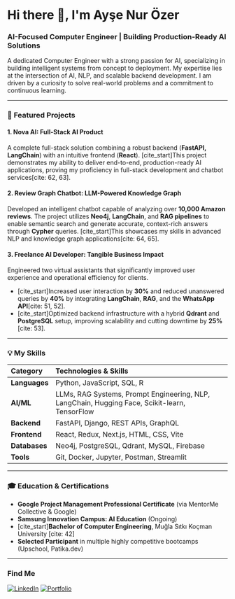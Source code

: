 # Hi there 👋, I'm Ayşe Nur Özer

### **AI-Focused Computer Engineer | Building Production-Ready AI Solutions**

A dedicated Computer Engineer with a strong passion for AI, specializing in building intelligent systems from concept to deployment. My expertise lies at the intersection of AI, NLP, and scalable backend development. I am driven by a curiosity to solve real-world problems and a commitment to continuous learning.

---

### 🚀 **Featured Projects**

#### **1. Nova AI: Full-Stack AI Product**
A complete full-stack solution combining a robust backend (**FastAPI, LangChain**) with an intuitive frontend (**React**). [cite_start]This project demonstrates my ability to deliver end-to-end, production-ready AI applications, proving my proficiency in full-stack development and chatbot services[cite: 62, 63].

#### **2. Review Graph Chatbot: LLM-Powered Knowledge Graph**
Developed an intelligent chatbot capable of analyzing over **10,000 Amazon reviews**. The project utilizes **Neo4j**, **LangChain**, and **RAG pipelines** to enable semantic search and generate accurate, context-rich answers through **Cypher** queries. [cite_start]This showcases my skills in advanced NLP and knowledge graph applications[cite: 64, 65].

#### **3. Freelance AI Developer: Tangible Business Impact**
Engineered two virtual assistants that significantly improved user experience and operational efficiency for clients.
* [cite_start]Increased user interaction by **30%** and reduced unanswered queries by **40%** by integrating **LangChain**, **RAG**, and the **WhatsApp API**[cite: 51, 52].
* [cite_start]Optimized backend infrastructure with a hybrid **Qdrant** and **PostgreSQL** setup, improving scalability and cutting downtime by **25%**[cite: 53].

---

### 💡 **My Skills**

| **Category** | **Technologies & Skills** |
| :--- | :--- |
| **Languages** | Python, JavaScript, SQL, R |
| **AI/ML** | LLMs, RAG Systems, Prompt Engineering, NLP, LangChain, Hugging Face, Scikit-learn, TensorFlow |
| **Backend** | FastAPI, Django, REST APIs, GraphQL |
| **Frontend** | React, Redux, Next.js, HTML, CSS, Vite |
| **Databases** | Neo4j, PostgreSQL, Qdrant, MySQL, Firebase |
| **Tools** | Git, Docker, Jupyter, Postman, Streamlit |

---

### 🎓 **Education & Certifications**

* **Google Project Management Professional Certificate** (via MentorMe Collective & Google)
* **Samsung Innovation Campus: AI Education** (Ongoing)
* [cite_start]**Bachelor of Computer Engineering**, Muğla Sıtkı Koçman University [cite: 42]
* **Selected Participant** in multiple highly competitive bootcamps (Upschool, Patika.dev)

---

### **Find Me**

[![LinkedIn](https://img.shields.io/badge/LinkedIn-blue?logo=linkedin)](https://www.linkedin.com/in/ayse-nur-ozer)
[![Portfolio](https://img.shields.io/badge/Portfolio-gray?logo=react)]([https://www.ayseozer.dev](https://my-portfolio-website-jet-eight.vercel.app/))
